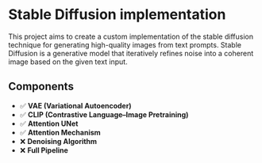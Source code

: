 # Stable Diffusion implementation

This project aims to create a custom implementation of the stable diffusion technique for generating high-quality images from text prompts. Stable Diffusion is a generative model that iteratively refines noise into a coherent image based on the given text input.

## Components

- ✅ **VAE (Variational Autoencoder)**
- ✅ **CLIP (Contrastive Language–Image Pretraining)**
- ✅ **Attention UNet**
- ✅ **Attention Mechanism**
- ❌ **Denoising Algorithm**
- ❌ **Full Pipeline**